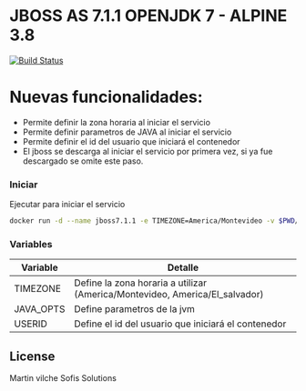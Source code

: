 # JBOSS AS 7.1.1 OPENJDK 7 -  ALPINE 3.8

[![Build Status](https://travis-ci.org/joemccann/dillinger.svg?branch=master)](https://travis-ci.org/joemccann/dillinger)


# Nuevas funcionalidades:

  - Permite definir la zona horaria al iniciar el servicio
  - Permite definir parametros de JAVA al iniciar el servicio
  - Permite definir el id del usuario que iniciará el contenedor
  - El jboss se descarga al iniciar el servicio por primera vez, si ya fue descargado se omite este paso.

### Iniciar


Ejecutar para iniciar el servicio

```sh
docker run -d --name jboss7.1.1 -e TIMEZONE=America/Montevideo -v $PWD/jboss:/opt/jboss -e USERID=1000 sofislab/jboss:as7.1.1-jdk7-alpine3.8

```

### Variables


| Variable | Detalle |
| ------ | ------ |
| TIMEZONE | Define la zona horaria a utilizar (America/Montevideo, America/El_salvador) |
| JAVA_OPTS | Define parametros de la jvm |
| USERID | Define el id del usuario que iniciará el contenedor |

License
----

Martin vilche
Sofis Solutions

